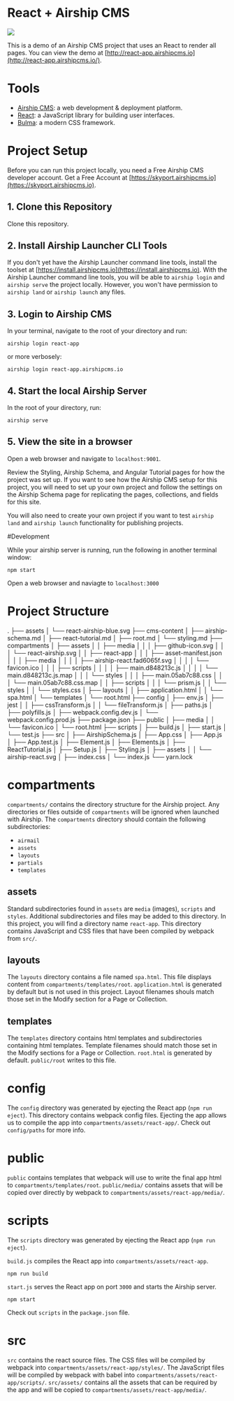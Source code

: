 # React + Airship CMS
<img src="https://cdn.rawgit.com/AirshipCMS/react-app.airshipcms.io/development/assets/react-airship-blue.svg">

This is a demo of an Airship CMS project that uses an React to render all pages.
You can view the demo at [http://react-app.airshipcms.io](http://react-app.airshipcms.io/).

# Tools
- [Airship CMS](https://airshipcms.io): a web development & deployment platform.
- [React](https://facebook.github.io/react/): a JavaScript library for building user interfaces.
- [Bulma](http://bulma.io/): a modern CSS framework.

# Project Setup

Before you can run this project locally, you need a Free Airship CMS developer account. Get a Free Account at [https://skyport.airshipcms.io](https://skyport.airshipcms.io).

## 1. Clone this Repository
Clone this repository.

## 2. Install Airship Launcher CLI Tools
If you don't yet have the Airship Launcher command line tools, install the toolset at [https://install.airshipcms.io](https://install.airshipcms.io). 
With the Airship Launcher command line tools, you will be able to `airship login` and `airship serve` the project locally. However, you won't have permission to `airship land` or `airship launch` any files.

## 3. Login to Airship CMS
In your terminal, navigate to the root of your directory and run:
```
airship login react-app
```
or more verbosely:
```
airship login react-app.airshipcms.io
```

## 4. Start the local Airship Server
In the root of your directory, run:
```
airship serve
```

## 5. View the site in a browser
Open a web browser and navigate to `localhost:9001`.

Review the Styling, Airship Schema, and Angular Tutorial pages for how the project was set up. If you want to see how the Airship CMS setup for this project, you will need to set up your own project and follow the settings on the Airship Schema page for replicating the pages, collections, and fields for this site.

You will also need to create your own project if you want to test `airship land` and `airship launch` functionality for publishing projects.

#Development

While your airship server is running, run the following in another terminal window:
```
npm start
```
Open a web browser and naviagte to `localhost:3000`

# Project Structure

.
├── assets
│   └── react-airship-blue.svg
├── cms-content
│   ├── airship-schema.md
│   ├── react-tutorial.md
│   ├── root.md
│   └── styling.md
├── compartments
│   ├── assets
│   │   ├── media
│   │   │   ├── github-icon.svg
│   │   │   └── react-airship.svg
│   │   ├── react-app
│   │   │   ├── asset-manifest.json
│   │   │   ├── media
│   │   │   │   ├── airship-react.fad6065f.svg
│   │   │   │   └── favicon.ico
│   │   │   ├── scripts
│   │   │   │   ├── main.d848213c.js
│   │   │   │   └── main.d848213c.js.map
│   │   │   └── styles
│   │   │       ├── main.05ab7c88.css
│   │   │       └── main.05ab7c88.css.map
│   │   ├── scripts
│   │   │   └── prism.js
│   │   └── styles
│   │       └── styles.css
│   ├── layouts
│   │   ├── application.html
│   │   └── spa.html
│   └── templates
│       └── root.html
├── config
│   ├── env.js
│   ├── jest
│   │   ├── cssTransform.js
│   │   └── fileTransform.js
│   ├── paths.js
│   ├── polyfills.js
│   ├── webpack.config.dev.js
│   └── webpack.config.prod.js
├── package.json
├── public
│   ├── media
│   │   └── favicon.ico
│   └── root.html
├── scripts
│   ├── build.js
│   ├── start.js
│   └── test.js
├── src
│   ├── AirshipSchema.js
│   ├── App.css
│   ├── App.js
│   ├── App.test.js
│   ├── Element.js
│   ├── Elements.js
│   ├── ReactTutorial.js
│   ├── Setup.js
│   ├── Styling.js
│   ├── assets
│   │   └── airship-react.svg
│   ├── index.css
│   └── index.js
└── yarn.lock

# compartments

`compartments/` contains the directory structure for the Airship project. Any directories or files outside of `compartments` will be ignored when launched with Airship.
The `compartments` directory should contain the following subdirectories:
- `airmail`
- `assets`
- `layouts`
- `partials`
- `templates`

## assets
Standard subdirectories found in `assets` are `media` (images), `scripts` and `styles`. Additional subdirectories and files may be added to this directory. In this project, you will find a directory name `react-app`. This directory contains JavaScript and CSS files that have been compiled by webpack from `src/`.

## layouts
The `layouts` directory contains a file named `spa.html`. This file displays content from `compartments/templates/root`. `application.html` is generated by default but is not used in this project. Layout filenames shouls match those set in the Modify section for a Page or Collection.

## templates
The `templates` directory contains html templates and subdirectories containing html templates. Template filenames should match those set in the Modify sections for a Page or Collection. `root.html` is generated by default. `public/root` writes to this file.

# config
The `config` directory was generated by ejecting the React app (`npm run eject`). This directory contains webpack config files. Ejecting the app allows us to compile the app into `compartments/assets/react-app/`. Check out `config/paths` for more info.

# public
`public` contains templates that webpack will use to write the final app html to `compartments/templates/root`.
`public/media/` contains assets that will be copied over directly by webpack to `compartments/assets/react-app/media/`.

# scripts
The `scripts` directory was generated by ejecting the React app (`npm run eject`).

`build.js` compiles the React app into `compartments/assets/react-app`.
```
npm run build
```

`start.js` serves the React app on port `3000` and starts the Airship server.
```
npm start
```

Check out `scripts` in the `package.json` file.

# src
`src` contains the react source files.
The CSS files will be compiled by webpack into `compartments/assets/react-app/styles/`.
The JavaScript files will be compiled by webpack with babel into `compartments/assets/react-app/scripts/`.
`src/assets/` contains all the assets that can be required by the app and will be copied to `compartments/assets/react-app/media/`.